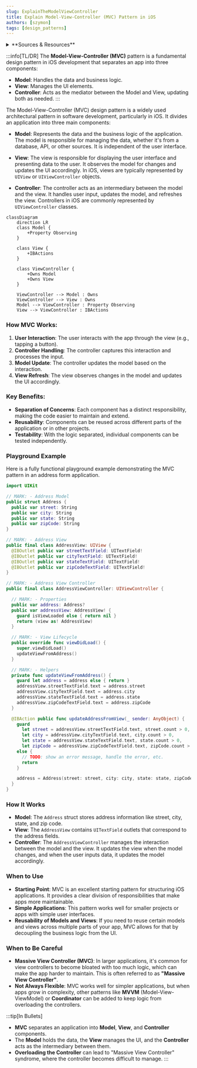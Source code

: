 ```yaml
---
slug: ExplainTheModelViewController
title: Explain Model-View-Controller (MVC) Pattern in iOS
authors: [szymon]
tags: [design_patterns]
---
```


<details>
  <summary>**Sources & Resources**</summary>

  **Main Source:** Ray Wenderlich - Design Patterns by Tutorials (2019)

  **Further Reading:**
  - [MVC in iOS Development by Apple](https://developer.apple.com)
</details>

:::info[TL/DR]
The **Model-View-Controller (MVC)** pattern is a fundamental design pattern in iOS development that separates an app into three components:
- **Model**: Handles the data and business logic.
- **View**: Manages the UI elements.
- **Controller**: Acts as the mediator between the Model and View, updating both as needed.
:::

The Model-View-Controller (MVC) design pattern is a widely used architectural pattern in software development, particularly in iOS. It divides an application into three main components:

- **Model**: Represents the data and the business logic of the application. The model is responsible for managing the data, whether it's from a database, API, or other sources. It is independent of the user interface.
  
- **View**: The view is responsible for displaying the user interface and presenting data to the user. It observes the model for changes and updates the UI accordingly. In iOS, views are typically represented by `UIView` or `UIViewController` objects.

- **Controller**: The controller acts as an intermediary between the model and the view. It handles user input, updates the model, and refreshes the view. Controllers in iOS are commonly represented by `UIViewController` classes.

```mermaid
classDiagram
    direction LR
    class Model {
        +Property Observing
    }
    
    class View {
        +IBActions
    }
    
    class ViewController {
        +Owns Model
        +Owns View
    }

    ViewController --> Model : Owns
    ViewController --> View : Owns
    Model --> ViewController : Property Observing
    View --> ViewController : IBActions
```

### How MVC Works:
1. **User Interaction**: The user interacts with the app through the view (e.g., tapping a button).
2. **Controller Handling**: The controller captures this interaction and processes the input.
3. **Model Update**: The controller updates the model based on the interaction.
4. **View Refresh**: The view observes changes in the model and updates the UI accordingly.


### Key Benefits:
- **Separation of Concerns**: Each component has a distinct responsibility, making the code easier to maintain and extend.
- **Reusability**: Components can be reused across different parts of the application or in other projects.
- **Testability**: With the logic separated, individual components can be tested independently.

### Playground Example

Here is a fully functional playground example demonstrating the MVC pattern in an address form application.

```swift
import UIKit

// MARK: - Address Model
public struct Address {
  public var street: String
  public var city: String
  public var state: String
  public var zipCode: String
}

// MARK: - Address View
public final class AddressView: UIView {
  @IBOutlet public var streetTextField: UITextField!
  @IBOutlet public var cityTextField: UITextField!
  @IBOutlet public var stateTextField: UITextField!
  @IBOutlet public var zipCodeTextField: UITextField!
}

// MARK: - Address View Controller
public final class AddressViewController: UIViewController {

  // MARK: - Properties
  public var address: Address?
  public var addressView: AddressView! {
    guard isViewLoaded else { return nil }
    return (view as! AddressView)
  }

  // MARK: - View Lifecycle
  public override func viewDidLoad() {
    super.viewDidLoad()
    updateViewFromAddress()
  }

  // MARK: - Helpers
  private func updateViewFromAddress() {
    guard let address = address else { return }
    addressView.streetTextField.text = address.street
    addressView.cityTextField.text = address.city
    addressView.stateTextField.text = address.state
    addressView.zipCodeTextField.text = address.zipCode
  }

  @IBAction public func updateAddressFromView(_ sender: AnyObject) {
    guard
      let street = addressView.streetTextField.text, street.count > 0,
      let city = addressView.cityTextField.text, city.count > 0,
      let state = addressView.stateTextField.text, state.count > 0,
      let zipCode = addressView.zipCodeTextField.text, zipCode.count > 0
    else {
      // TODO: show an error message, handle the error, etc.
      return
    }

    address = Address(street: street, city: city, state: state, zipCode: zipCode)
  }
}
```

### How It Works

- **Model**: The `Address` struct stores address information like street, city, state, and zip code.
- **View**: The `AddressView` contains `UITextField` outlets that correspond to the address fields.
- **Controller**: The `AddressViewController` manages the interaction between the model and the view. It updates the view when the model changes, and when the user inputs data, it updates the model accordingly.

### When to Use

- **Starting Point**: MVC is an excellent starting pattern for structuring iOS applications. It provides a clear division of responsibilities that make apps more maintainable.
- **Simple Applications**: This pattern works well for smaller projects or apps with simple user interfaces.
- **Reusability of Models and Views**: If you need to reuse certain models and views across multiple parts of your app, MVC allows for that by decoupling the business logic from the UI.

### When to Be Careful

- **Massive View Controller (MVC)**: In larger applications, it's common for view controllers to become bloated with too much logic, which can make the app harder to maintain. This is often referred to as **"Massive View Controller"**.
- **Not Always Flexible**: MVC works well for simpler applications, but when apps grow in complexity, other patterns like **MVVM** (Model-View-ViewModel) or **Coordinator** can be added to keep logic from overloading the controllers.


:::tip[In Bullets]
- **MVC** separates an application into **Model**, **View**, and **Controller** components.
- The **Model** holds the data, the **View** manages the UI, and the **Controller** acts as the intermediary between them.
- **Overloading the Controller** can lead to "Massive View Controller" syndrome, where the controller becomes difficult to manage.
:::
